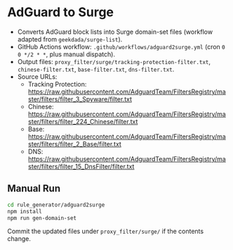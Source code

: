 # AdGuard to Surge

- Converts AdGuard block lists into Surge domain-set files (workflow adapted from `geekdada/surge-list`).
- GitHub Actions workflow: `.github/workflows/adguard2surge.yml` (cron `0 0 */2 * *`, plus manual dispatch).
- Output files: `proxy_filter/surge/tracking-protection-filter.txt`, `chinese-filter.txt`, `base-filter.txt`, `dns-filter.txt`.
- Source URLs:
	- Tracking Protection: https://raw.githubusercontent.com/AdguardTeam/FiltersRegistry/master/filters/filter_3_Spyware/filter.txt
	- Chinese: https://raw.githubusercontent.com/AdguardTeam/FiltersRegistry/master/filters/filter_224_Chinese/filter.txt
	- Base: https://raw.githubusercontent.com/AdguardTeam/FiltersRegistry/master/filters/filter_2_Base/filter.txt
	- DNS: https://raw.githubusercontent.com/AdguardTeam/FiltersRegistry/master/filters/filter_15_DnsFilter/filter.txt

## Manual Run

```bash
cd rule_generator/adguard2surge
npm install
npm run gen-domain-set
```

Commit the updated files under `proxy_filter/surge/` if the contents change.

